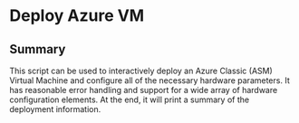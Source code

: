# Deploy Azure VM

## Summary

This script can be used to interactively deploy an Azure Classic (ASM) Virtual Machine and configure all of the necessary hardware parameters. It has reasonable error handling and support for a wide array of hardware configuration elements. At the end, it will print a summary of the deployment information.
